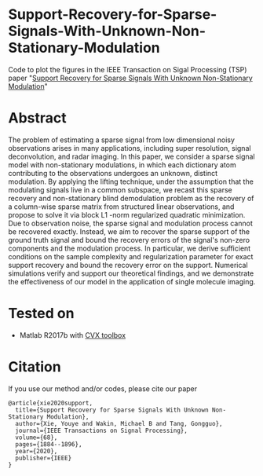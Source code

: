# Support-Recovery-for-Sparse-Signals-With-Unknown-Non-Stationary-Modulation
Code to plot the figures in the IEEE Transaction on Sigal Processing (TSP) paper "[Support Recovery for Sparse Signals With Unknown Non-Stationary Modulation](https://ieeexplore.ieee.org/abstract/document/9007495)"

# Abstract
The problem of estimating a sparse signal from low dimensional noisy observations arises in many applications, including super resolution, signal deconvolution, and radar imaging. In this paper, we consider a sparse signal model with non-stationary modulations, in which each dictionary atom contributing to the observations undergoes an unknown, distinct modulation. By applying the lifting technique, under the assumption that the modulating signals live in a common subspace, we recast this sparse recovery and non-stationary blind demodulation problem as the recovery of a column-wise sparse matrix from structured linear observations, and propose to solve it via block L1 -norm regularized quadratic minimization. Due to observation noise, the sparse signal and modulation process cannot be recovered exactly. Instead, we aim to recover the sparse support of the ground truth signal and bound the recovery errors of the signal's non-zero components and the modulation process. In particular, we derive sufficient conditions on the sample complexity and regularization parameter for exact support recovery and bound the recovery error on the support. Numerical simulations verify and support our theoretical findings, and we demonstrate the effectiveness of our model in the application of single molecule imaging.

# Tested on 
- Matlab R2017b with [CVX toolbox](http://cvxr.com/cvx/)

# Citation
If you use our method and/or codes, please cite our paper

```
@article{xie2020support,
  title={Support Recovery for Sparse Signals With Unknown Non-Stationary Modulation},
  author={Xie, Youye and Wakin, Michael B and Tang, Gongguo},
  journal={IEEE Transactions on Signal Processing},
  volume={68},
  pages={1884--1896},
  year={2020},
  publisher={IEEE}
}
```
